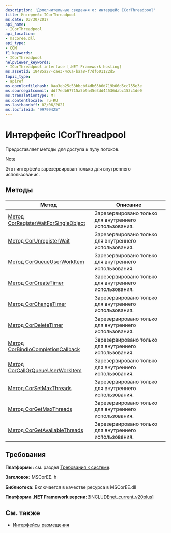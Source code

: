 ```yaml
---
description: 'Дополнительные сведения о: интерфейс ICorThreadpool'
title: Интерфейс ICorThreadpool
ms.date: 03/30/2017
api_name:
- ICorThreadpool
api_location:
- mscoree.dll
api_type:
- COM
f1_keywords:
- ICorThreadpool
helpviewer_keywords:
- ICorThreadpool interface [.NET Framework hosting]
ms.assetid: 18485a27-cae3-4c6a-baa8-f7df601122d5
topic_type:
- apiref
ms.openlocfilehash: 0aa3eb25c53bbcbf4db65b6d719b66d5cc755e3e
ms.sourcegitcommit: ddf7edb67715a5b9a45e3dd44536dabc153c1de0
ms.translationtype: MT
ms.contentlocale: ru-RU
ms.lasthandoff: 02/06/2021
ms.locfileid: "99799425"
---
```

# <a name="icorthreadpool-interface"></a>Интерфейс ICorThreadpool

Предоставляет методы для доступа к пулу потоков.  
  
> [!NOTE]
> Этот интерфейс зарезервирован только для внутреннего использования.  
  
## <a name="methods"></a>Методы  
  
|Метод|Описание|  
|------------|-----------------|  
|[Метод CorRegisterWaitForSingleObject](icorthreadpool-corregisterwaitforsingleobject-method.md)|Зарезервировано только для внутреннего использования.|  
|[Метод CorUnregisterWait](icorthreadpool-corunregisterwait-method.md)|Зарезервировано только для внутреннего использования.|  
|[Метод CorQueueUserWorkItem](icorthreadpool-corqueueuserworkitem-method.md)|Зарезервировано только для внутреннего использования.|  
|[Метод CorCreateTimer](icorthreadpool-corcreatetimer-method.md)|Зарезервировано только для внутреннего использования.|  
|[Метод CorChangeTimer](icorthreadpool-corchangetimer-method.md)|Зарезервировано только для внутреннего использования.|  
|[Метод CorDeleteTimer](icorthreadpool-cordeletetimer-method.md)|Зарезервировано только для внутреннего использования.|  
|[Метод CorBindIoCompletionCallback](icorthreadpool-corbindiocompletioncallback-method.md)|Зарезервировано только для внутреннего использования.|  
|[Метод CorCallOrQueueUserWorkItem](icorthreadpool-corcallorqueueuserworkitem-method.md)|Зарезервировано только для внутреннего использования.|  
|[Метод CorSetMaxThreads](icorthreadpool-corsetmaxthreads-method.md)|Зарезервировано только для внутреннего использования.|  
|[Метод CorGetMaxThreads](icorthreadpool-corgetmaxthreads-method.md)|Зарезервировано только для внутреннего использования.|  
|[Метод CorGetAvailableThreads](icorthreadpool-corgetavailablethreads-method.md)|Зарезервировано только для внутреннего использования.|  
  
## <a name="requirements"></a>Требования  

 **Платформы:** см. раздел [Требования к системе](../../get-started/system-requirements.md).  
  
 **Заголовок:** MSCorEE. h  
  
 **Библиотека:** Включается в качестве ресурса в MSCorEE.dll  
  
 **Платформа .NET Framework версии:**[!INCLUDE[net_current_v20plus](../../../../includes/net-current-v20plus-md.md)]  
  
## <a name="see-also"></a>См. также

- [Интерфейсы размещения](hosting-interfaces.md)
